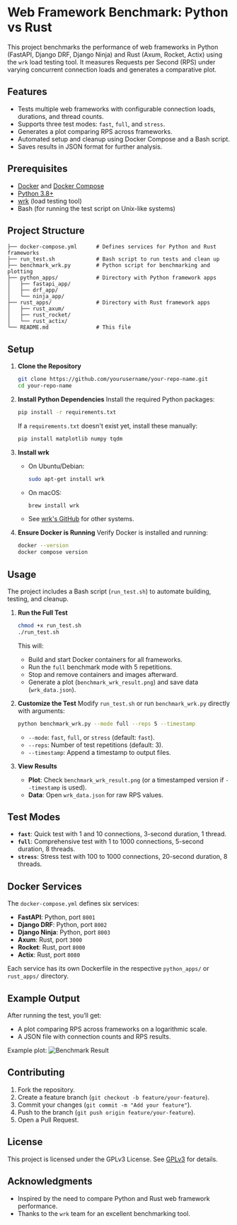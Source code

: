 # Web Framework Benchmark: Python vs Rust

This project benchmarks the performance of web frameworks in Python (FastAPI, Django DRF, Django Ninja) and Rust (Axum, Rocket, Actix) using the `wrk` load testing tool. It measures Requests per Second (RPS) under varying concurrent connection loads and generates a comparative plot.

## Features

- Tests multiple web frameworks with configurable connection loads, durations, and thread counts.
- Supports three test modes: `fast`, `full`, and `stress`.
- Generates a plot comparing RPS across frameworks.
- Automated setup and cleanup using Docker Compose and a Bash script.
- Saves results in JSON format for further analysis.

## Prerequisites

- [Docker](https://docs.docker.com/get-docker/) and [Docker Compose](https://docs.docker.com/compose/install/)
- [Python 3.8+](https://www.python.org/downloads/)
- [wrk](https://github.com/wg/wrk) (load testing tool)
- Bash (for running the test script on Unix-like systems)

## Project Structure

```
├── docker-compose.yml      # Defines services for Python and Rust frameworks
├── run_test.sh             # Bash script to run tests and clean up
├── benchmark_wrk.py        # Python script for benchmarking and plotting
├── python_apps/            # Directory with Python framework apps
│   ├── fastapi_app/
│   ├── drf_app/
│   └── ninja_app/
├── rust_apps/              # Directory with Rust framework apps
│   ├── rust_axum/
│   ├── rust_rocket/
│   └── rust_actix/
└── README.md               # This file
```

## Setup

1. **Clone the Repository**

   ```bash
   git clone https://github.com/yourusername/your-repo-name.git
   cd your-repo-name
   ```

2. **Install Python Dependencies**
   Install the required Python packages:

   ```bash
   pip install -r requirements.txt
   ```

   If a `requirements.txt` doesn't exist yet, install these manually:

   ```bash
   pip install matplotlib numpy tqdm
   ```

3. **Install wrk**

   - On Ubuntu/Debian:
     ```bash
     sudo apt-get install wrk
     ```
   - On macOS:
     ```bash
     brew install wrk
     ```
   - See [wrk's GitHub](https://github.com/wg/wrk#installing) for other systems.

4. **Ensure Docker is Running**
   Verify Docker is installed and running:
   ```bash
   docker --version
   docker compose version
   ```

## Usage

The project includes a Bash script (`run_test.sh`) to automate building, testing, and cleanup.

1. **Run the Full Test**

   ```bash
   chmod +x run_test.sh
   ./run_test.sh
   ```

   This will:

   - Build and start Docker containers for all frameworks.
   - Run the `full` benchmark mode with 5 repetitions.
   - Stop and remove containers and images afterward.
   - Generate a plot (`benchmark_wrk_result.png`) and save data (`wrk_data.json`).

2. **Customize the Test**
   Modify `run_test.sh` or run `benchmark_wrk.py` directly with arguments:

   ```bash
   python benchmark_wrk.py --mode full --reps 5 --timestamp
   ```

   - `--mode`: `fast`, `full`, or `stress` (default: `fast`).
   - `--reps`: Number of test repetitions (default: 3).
   - `--timestamp`: Append a timestamp to output files.

3. **View Results**
   - **Plot**: Check `benchmark_wrk_result.png` (or a timestamped version if `--timestamp` is used).
   - **Data**: Open `wrk_data.json` for raw RPS values.

## Test Modes

- **`fast`**: Quick test with 1 and 10 connections, 3-second duration, 1 thread.
- **`full`**: Comprehensive test with 1 to 1000 connections, 5-second duration, 8 threads.
- **`stress`**: Stress test with 100 to 1000 connections, 20-second duration, 8 threads.

## Docker Services

The `docker-compose.yml` defines six services:

- **FastAPI**: Python, port `8001`
- **Django DRF**: Python, port `8002`
- **Django Ninja**: Python, port `8003`
- **Axum**: Rust, port `3000`
- **Rocket**: Rust, port `8000`
- **Actix**: Rust, port `8080`

Each service has its own Dockerfile in the respective `python_apps/` or `rust_apps/` directory.

## Example Output

After running the test, you’ll get:

- A plot comparing RPS across frameworks on a logarithmic scale.
- A JSON file with connection counts and RPS results.

Example plot:
![Benchmark Result](benchmark_wrk_result.png)

## Contributing

1. Fork the repository.
2. Create a feature branch (`git checkout -b feature/your-feature`).
3. Commit your changes (`git commit -m "Add your feature"`).
4. Push to the branch (`git push origin feature/your-feature`).
5. Open a Pull Request.

## License

This project is licensed under the GPLv3 License. See [GPLv3](LICENSE) for details.

## Acknowledgments

- Inspired by the need to compare Python and Rust web framework performance.
- Thanks to the `wrk` team for an excellent benchmarking tool.

